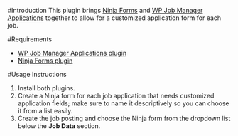 #Introduction
This plugin brings [Ninja Forms](https://wordpress.org/plugins/ninja-forms/) and [WP Job Manager Applications](https://wpjobmanager.com/add-ons/applications/) together to allow for a customized application form for each job.

#Requirements
- [WP Job Manager Applications plugin](https://wpjobmanager.com/add-ons/applications/)
- [Ninja Forms plugin](https://wordpress.org/plugins/ninja-forms/)

#Usage Instructions
1. Install both plugins.
2. Create a Ninja form for each job application that needs customized application fields; make sure to name it descriptively so you can choose it from a list easily.
3. Create the job posting and choose the Ninja form from the dropdown list below the **Job Data** section.